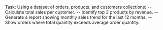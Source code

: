Task: Using a dataset of orders, products, and customers collections:
-- Calculate total sales per customer.
-- Identify top 3 products by revenue.
-- Generate a report showing monthly sales trend for the last 12 months.
-- Show orders where total quantity exceeds average order quantity.
